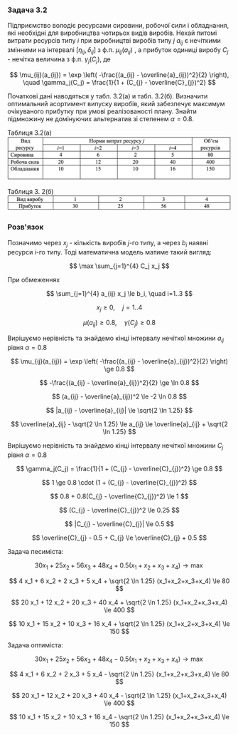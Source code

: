 ### Задача 3.2 

Підприємство володіє ресурсами сировини, робочої сили і обладнання, які необхідні для виробництва чотирьох видів виробів. Нехай питомі витрати ресурсів типу $i$ при виробництві виробів типу $j$ $a_{ij}$  є нечіткими змінними на інтервалі $[\eta_{ij}, \delta_{ij}]$ з ф.п. $\mu_{ij}(a_{ij})$ , а прибуток одиниці виробу $C_j$ - нечітка величина з ф.п. $\gamma_j(C_j)$, де 

$$ \mu_{ij}(a_{ij}) = \exp \left( -\frac{(a_{ij} - \overline{a}_{ij})^2}{2} \right), \quad
   \gamma_j(C_j) = \frac{1}{1 + (C_{j} - \overline{C}_{j})^2}
$$

Початкові дані наводяться у табл. 3.2(а) и табл. 3.2(б). Визначити оптимальний асортимент випуску виробів, який забезпечує максимум очікуваного прибутку при умові реалізованості плану. Знайти підмножину не домінуючих альтернатив зі степенем $\alpha=0.8$. 

Таблиця 3.2(а) 
![](img1.png)

Таблиця 3. 2(б) 
![](img2.png)

### Розв'язок

Позначимо через $x_{j}$ - кількість виробів $j$-го типу, а через $b_i$ наявні ресурси  $i$-го типу. Тоді математична модель матиме такий вигляд:

$$ \max \sum_{j=1}^{4} C_j x_j $$

При обмеженнях

$$ \sum_{j=1}^{4} a_{ij} x_j \le b_i, \quad i=1..3 $$

$$ x_j \ge 0, \quad j=1..4 $$

$$ \mu(a_{ij})  \ge 0.8 , \quad \gamma(C_j) \ge 0.8$$

Вирішуємо нерівність та знайдемо кінці інтервалу нечіткої множини $a_{ij}$ рівня $\alpha=0.8$

$$ \mu_{ij}(a_{ij}) = \exp \left( -\frac{(a_{ij} - \overline{a}_{ij})^2}{2} \right) \ge 0.8 $$

$$ -\frac{(a_{ij} - \overline{a}_{ij})^2}{2} \ge \ln 0.8 $$

$$ (a_{ij} - \overline{a}_{ij})^2 \le -2 \ln 0.8 $$

$$ |a_{ij} - \overline{a}_{ij}| \le \sqrt{2 \ln 1.25} $$

$$ \overline{a}_{ij} - \sqrt{2 \ln 1.25} \le a_{ij} \le \overline{a}_{ij} + \sqrt{2 \ln 1.25} $$

Вирішуємо нерівність та знайдемо кінці інтервалу нечіткої множини $C_j$ рівня $\alpha=0.8$

$$ \gamma_j(C_j) = \frac{1}{1 + (C_{j} - \overline{C}_{j})^2} \ge 0.8 $$

$$ 1 \ge 0.8 \cdot (1 + (C_{j} - \overline{C}_{j})^2) $$

$$  0.8 + 0.8(C_{j} - \overline{C}_{j})^2) \le 1 $$

$$  (C_{j} - \overline{C}_{j})^2 \le 0.25 $$

$$  |C_{j} - \overline{C}_{j}| \le 0.5 $$

$$ \overline{C}_{j} - 0.5  + C_{j} \le \overline{C}_{j} + 0.5 $$

Задача песиміста:

$$ 30 x_1 + 25 x_2 + 56 x_3 + 48 x_4 + 0.5 (x_1+x_2+x_3+x_4) \rightarrow \max $$

$$ 4 x_1 + 6 x_2 + 2 x_3 + 5 x_4 + \sqrt{2 \ln 1.25} (x_1+x_2+x_3+x_4) \le 80 $$

$$ 20 x_1 + 12 x_2 + 20 x_3 + 40 x_4 + \sqrt{2 \ln 1.25} (x_1+x_2+x_3+x_4) \le 400 $$

$$ 10 x_1 + 15 x_2 + 10 x_3 + 16 x_4 + \sqrt{2 \ln 1.25} (x_1+x_2+x_3+x_4) \le 150 $$

Задача оптиміста:

$$ 30 x_1 + 25 x_2 + 56 x_3 + 48 x_4 - 0.5 (x_1+x_2+x_3+x_4) \rightarrow \max $$

$$ 4 x_1 + 6 x_2 + 2 x_3 + 5 x_4 - \sqrt{2 \ln 1.25} (x_1+x_2+x_3+x_4) \le 80 $$

$$ 20 x_1 + 12 x_2 + 20 x_3 + 40 x_4 - \sqrt{2 \ln 1.25} (x_1+x_2+x_3+x_4) \le 400 $$

$$ 10 x_1 + 15 x_2 + 10 x_3 + 16 x_4 - \sqrt{2 \ln 1.25} (x_1+x_2+x_3+x_4) \le 150 $$
